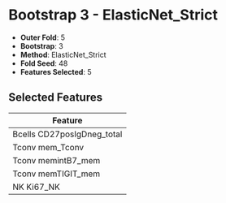 # Bootstrap 3 - ElasticNet_Strict

- **Outer Fold**: 5
- **Bootstrap**: 3
- **Method**: ElasticNet_Strict
- **Fold Seed**: 48
- **Features Selected**: 5

## Selected Features

| Feature |
|---------|
| Bcells CD27posIgDneg_total |
| Tconv mem_Tconv |
| Tconv memintB7_mem |
| Tconv memTIGIT_mem |
| NK Ki67_NK |
